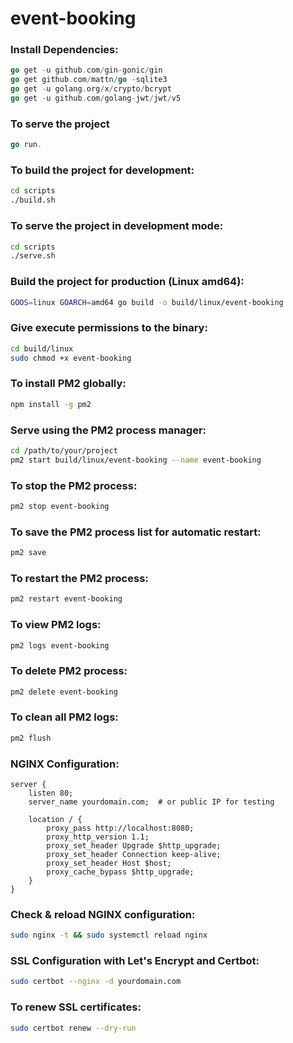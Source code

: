 # event-booking

### Install Dependencies:

```go
go get -u github.com/gin-gonic/gin
go get github.com/mattn/go -sqlite3
go get -u golang.org/x/crypto/bcrypt
go get -u github.com/golang-jwt/jwt/v5
```

### To serve the project

```go
go run.
```

### To build the project for development:

```bash
cd scripts
./build.sh
```

### To serve the project in development mode:

```bash
cd scripts
./serve.sh
```

### Build the project for production (Linux amd64):

```bash
GOOS=linux GOARCH=amd64 go build -o build/linux/event-booking
```

### Give execute permissions to the binary:

```bash
cd build/linux
sudo chmod +x event-booking
```

### To install PM2 globally:

```bash
npm install -g pm2
```

### Serve using the PM2 process manager:

```bash
cd /path/to/your/project
pm2 start build/linux/event-booking --name event-booking
```

### To stop the PM2 process:

```bash
pm2 stop event-booking
```

### To save the PM2 process list for automatic restart:

```bash
pm2 save
```

### To restart the PM2 process:

```bash
pm2 restart event-booking
```

### To view PM2 logs:

```bash
pm2 logs event-booking
```

### To delete PM2 process:

```bash
pm2 delete event-booking
```

### To clean all PM2 logs:

```bash
pm2 flush
```

### NGINX Configuration:

```nginx
server {
    listen 80;
    server_name yourdomain.com;  # or public IP for testing

    location / {
        proxy_pass http://localhost:8080;
        proxy_http_version 1.1;
        proxy_set_header Upgrade $http_upgrade;
        proxy_set_header Connection keep-alive;
        proxy_set_header Host $host;
        proxy_cache_bypass $http_upgrade;
    }
}
```

### Check & reload NGINX configuration:

```bash
sudo nginx -t && sudo systemctl reload nginx
```

### SSL Configuration with Let's Encrypt and Certbot:

```bash
sudo certbot --nginx -d yourdomain.com
```

### To renew SSL certificates:

```bash
sudo certbot renew --dry-run
```